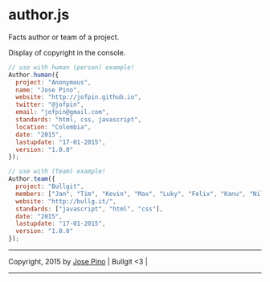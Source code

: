 # author.js
Facts author or team of a project.

Display of copyright in the console.

```js
// use with human (person) example!
Author.human({
  project: "Anonymous",  
  name: "Jose Pino",
  website: "http://jofpin.github.io",
  twitter: "@jofpin",
  email: "jofpin@gmail.com",
  standards: "html, css, javascript",
  location: "Colombia",
  date: "2015",
  lastupdate: "17-01-2015",
  version: "1.0.0" 
});

```
```js
// use with (Team) example!
Author.team({
  project: "Bullgit",  
  members: ["Jan", "Tim", "Kevin", "Max", "Luky", "Felix", "Kanu", "Nils", "Olly", "Nick", "Ty", "Jose", "Leeroyd"],
  website: "http://bullg.it/",
  standards: ["javascript", "html", "css"],
  date: "2015",
  lastupdate: "17-01-2015",
  version: "1.0.0" 
});
```

-------------

Copyright, 2015 by [Jose Pino](http://twitter.com/jofpin) | Bullgit <3 |

-------------
